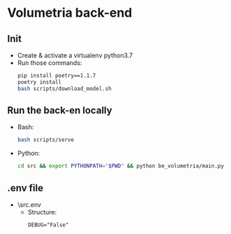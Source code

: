 # Volumetria back-end

## Init

- Create & activate a virtualenv python3.7
- Run those commands:
    ```bash
    pip install poetry==1.1.7
    poetry install
    bash scripts/download_model.sh 
    ```

## Run the back-en locally

- Bash:
    ```bash
    bash scripts/serve
    ```

- Python:
    ```bash
    cd src && export PYTHONPATH="$PWD" && python be_volumetria/main.py
    ```

## .env file

- \src\.env
    - Structure:
      ```text
      DEBUG="False"
      ```
